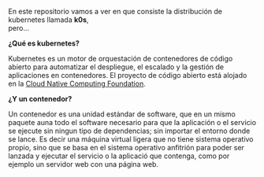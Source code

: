 
En este repositorio vamos a ver en que consiste la distribución de kubernetes llamada **k0s**,  
pero...  
  

__¿Qué es kubernetes?__

Kubernetes es un motor de orquestación de contenedores de código abierto para automatizar el despliegue, el escalado y la gestión de aplicaciones en contenedores. El proyecto de código abierto está alojado en la [Cloud Native Computing Foundation](https://www.cncf.io/).  
  

__¿Y un contenedor?__

Un contenedor es una unidad estándar de software, que en un mismo paquete auna todo el software necesario para que la aplicación o el servicio se ejecute sin ningun tipo de dependencias; sin importar el entorno donde se lance. Es decir una máquina virtual ligera que no tiene sistema operativo propio, sino que se basa en el sistema operativo anfitrión para poder ser lanzada y ejecutar el servicio o la aplicació que contenga, como por ejemplo un servidor web con una página web.

